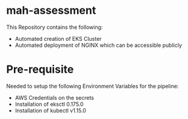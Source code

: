 # mah-assessment
This Repository contains the following:
- Automated creation of EKS Cluster
- Automated deployment of NGINX which can be accessible publicly

# Pre-requisite
Needed to setup the following Environment Variables for the pipeline:
- AWS Credentials on the secrets
- Installation of eksctl 0.175.0
- Installation of kubectl v1.15.0
